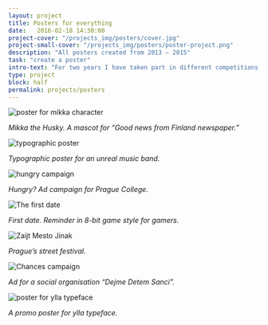 ```yaml
---
layout: project
title: Posters for everything
date:   2016-02-18 14:30:00
project-cover: "/projects_img/posters/cover.jpg"
project-small-cover: "/projects_img/posters/poster-project.png"
description: "All posters created from 2013 – 2015"
task: "create a poster"
intro-text: "For two years I have taken part in different competitions, did different tasks and work on some projects. Sometimes, a poster was the main task. However, mostly a sideline artwork. Here is a collection of different posters I have created."
type: project
block: half
permalink: projects/posters
---
```


<span class="artwork_left">![poster for mikka character](/projects_img/posters/mikka.png)</span>

<span class="caption_right">*Mikka the Husky. A mascot for “Good news from Finland newspaper.”*</span>

<span class="artwork_right">![typographic poster](/projects_img/posters/cake.png)</span>

<span class="caption_left">*Typographic poster for an unreal music band.*</span>

<span class="artwork_left">![hungry campaign](/projects_img/posters/hungry.png)</span>

<span class="caption_right">*Hungry? Ad campaign for Prague College.*</span>

<span class="artwork_right">![The first date](/projects_img/posters/date.png)</span>

<span class="caption_left">*First date. Reminder in 8-bit game style for gamers.*</span>

<span class="artwork_left">![Zaijt Mesto Jinak](/projects_img/posters/zmj.png)</span>

<span class="caption_right">*Prague’s street festival.*</span>

<span class="artwork_right">![Chances campaign](/projects_img/posters/chances.png)</span>

<span class="caption_left">*Ad for a social organisation “Dejme Detem Sanci”.*</span>

<span class="artwork_left">![poster for ylla typeface](/projects_img/posters/yllaposter.png)</span>

<span class="caption_right">*A promo poster for ylla typeface.*</span>

